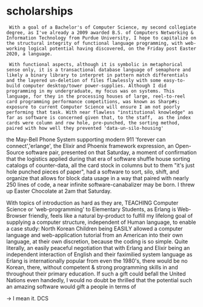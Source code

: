 

# scholarships


     With a goal of a Bachelor's of Computer Science, my second collegiate degree, as I've already a 2009 awarded B.S. of Computers Networking & Information Technology from Purdue University, I hope to capitalize on the structural integrity of functional language programming, with web-working logical potential having discovered, on the Friday post Easter 2020, a language. 

     With functional aspects, although it is symbolic in metaphorical sense only, it is a transactional database language of semaphore and likely a binary library to interpret in pattern match differentials and the layered un-deletion of files flawlessly with some easy-to-build computer desktop/tower power-supplies. Although I did programming in my undergraduate, my focus was on systems. This language, for they in the processing houses of large, reel-to-reel card programming performance competitions, was known as Sharp#s; exposure to current Computer Science will ensure I am not poorly performing that task. With near flawless "institutional knowledge" as far as software is concerned given that, to the staff,  as the index cards were column and row hole, pre-punched, the sorting method, paired with how well they prevented 'data-un-silo-housing'

 the May-Bell Phone System supporting modern 911 'forever can connect','erlange', the Elixir and Phoenix framework expression, an Open-Source software pair, presented on that Saturday, a moment of confirmation that the logistics applied during that era of software shuffle house sorting catalogs of counter-data, all the card stock in columns but to them "it's just hole punched pieces of paper", had a software to sort, silo, shift, and organize that allows for block data usage in a way that paired with nearly 250 lines of code, a near infinite software-canabalizer may be born. I threw up Easter Chocolate at 2am that Saturday. 

  With topics of introduction as hard as they are, TEACHING Computer Science or 'web-programming' to Elementary Students, as Erlang is Web-Browser friendly, feels like a natural by-product to fulfill my lifelong goal of supplying a computer structure, independent of Human language, to enable a case study: North Korean Children being EASILY allowed a computer language and web-application tutorial from an American into their own language, at their own discretion, because the coding is so simple. Quite literally, an easily peaceful negotiation that with Erlang and Elixir being an independent interaction of English and their faximilied system language as Erlang is internationally popular from even the 1980's, there would be no Korean, there, without competent & strong programming skills in and throughout their primary education. If such a gift could befall the United Nations even handedly, I would no doubt be thrilled that the potential such an amazing software would gift a people in terms of 


-> I mean it. DCS

